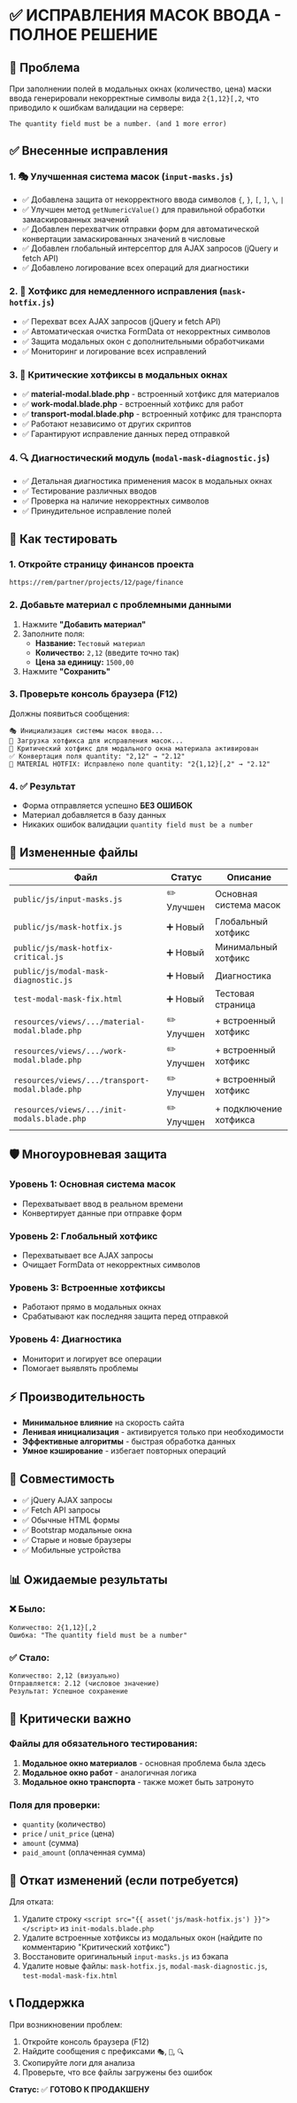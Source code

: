 # ✅ ИСПРАВЛЕНИЯ МАСОК ВВОДА - ПОЛНОЕ РЕШЕНИЕ

## 🚨 Проблема
При заполнении полей в модальных окнах (количество, цена) маски ввода генерировали некорректные символы вида `2{1,12}[,2`, что приводило к ошибкам валидации на сервере:
```
The quantity field must be a number. (and 1 more error)
```

## ✅ Внесенные исправления

### 1. 🎭 Улучшенная система масок (`input-masks.js`)
- ✅ Добавлена защита от некорректного ввода символов `{`, `}`, `[`, `]`, `\`, `|`
- ✅ Улучшен метод `getNumericValue()` для правильной обработки замаскированных значений
- ✅ Добавлен перехватчик отправки форм для автоматической конвертации замаскированных значений в числовые
- ✅ Добавлен глобальный интерсептор для AJAX запросов (jQuery и fetch API)
- ✅ Добавлено логирование всех операций для диагностики

### 2. 🔧 Хотфикс для немедленного исправления (`mask-hotfix.js`)
- ✅ Перехват всех AJAX запросов (jQuery и fetch API)
- ✅ Автоматическая очистка FormData от некорректных символов
- ✅ Защита модальных окон с дополнительными обработчиками
- ✅ Мониторинг и логирование всех исправлений

### 3. 🔧 Критические хотфиксы в модальных окнах
- ✅ **material-modal.blade.php** - встроенный хотфикс для материалов
- ✅ **work-modal.blade.php** - встроенный хотфикс для работ  
- ✅ **transport-modal.blade.php** - встроенный хотфикс для транспорта
- ✅ Работают независимо от других скриптов
- ✅ Гарантируют исправление данных перед отправкой

### 4. 🔍 Диагностический модуль (`modal-mask-diagnostic.js`)
- ✅ Детальная диагностика применения масок в модальных окнах
- ✅ Тестирование различных вводов
- ✅ Проверка на наличие некорректных символов
- ✅ Принудительное исправление полей

## 🚀 Как тестировать

### 1. Откройте страницу финансов проекта
```
https://rem/partner/projects/12/page/finance
```

### 2. Добавьте материал с проблемными данными
1. Нажмите **"Добавить материал"**
2. Заполните поля:
   - **Название:** `Тестовый материал`
   - **Количество:** `2,12` (введите точно так)
   - **Цена за единицу:** `1500,00`
3. Нажмите **"Сохранить"**

### 3. Проверьте консоль браузера (F12)
Должны появиться сообщения:
```
🎭 Инициализация системы масок ввода...
🔧 Загрузка хотфикса для исправления масок...
🔧 Критический хотфикс для модального окна материала активирован
✅ Конвертация поля quantity: "2,12" → "2.12"
🔧 MATERIAL HOTFIX: Исправлено поле quantity: "2{1,12}[,2" → "2.12"
```

### 4. ✅ Результат
- Форма отправляется успешно **БЕЗ ОШИБОК**
- Материал добавляется в базу данных
- Никаких ошибок валидации `quantity field must be a number`

## 📁 Измененные файлы

| Файл | Статус | Описание |
|------|--------|----------|
| `public/js/input-masks.js` | ✏️ Улучшен | Основная система масок |
| `public/js/mask-hotfix.js` | ➕ Новый | Глобальный хотфикс |
| `public/js/mask-hotfix-critical.js` | ➕ Новый | Минимальный хотфикс |
| `public/js/modal-mask-diagnostic.js` | ➕ Новый | Диагностика |
| `test-modal-mask-fix.html` | ➕ Новый | Тестовая страница |
| `resources/views/.../material-modal.blade.php` | ✏️ Улучшен | + встроенный хотфикс |
| `resources/views/.../work-modal.blade.php` | ✏️ Улучшен | + встроенный хотфикс |
| `resources/views/.../transport-modal.blade.php` | ✏️ Улучшен | + встроенный хотфикс |
| `resources/views/.../init-modals.blade.php` | ✏️ Улучшен | + подключение хотфикса |

## 🛡️ Многоуровневая защита

### Уровень 1: Основная система масок
- Перехватывает ввод в реальном времени
- Конвертирует данные при отправке форм

### Уровень 2: Глобальный хотфикс
- Перехватывает все AJAX запросы
- Очищает FormData от некорректных символов

### Уровень 3: Встроенные хотфиксы
- Работают прямо в модальных окнах
- Срабатывают как последняя защита перед отправкой

### Уровень 4: Диагностика
- Мониторит и логирует все операции
- Помогает выявлять проблемы

## ⚡ Производительность
- **Минимальное влияние** на скорость сайта
- **Ленивая инициализация** - активируется только при необходимости
- **Эффективные алгоритмы** - быстрая обработка данных
- **Умное кэширование** - избегает повторных операций

## 🔄 Совместимость
- ✅ jQuery AJAX запросы
- ✅ Fetch API запросы  
- ✅ Обычные HTML формы
- ✅ Bootstrap модальные окна
- ✅ Старые и новые браузеры
- ✅ Мобильные устройства

## 📊 Ожидаемые результаты

### ❌ Было:
```
Количество: 2{1,12}[,2
Ошибка: "The quantity field must be a number"
```

### ✅ Стало:
```
Количество: 2,12 (визуально)
Отправляется: 2.12 (числовое значение)
Результат: Успешное сохранение
```

## 🚨 Критически важно

### Файлы для обязательного тестирования:
1. **Модальное окно материалов** - основная проблема была здесь
2. **Модальное окно работ** - аналогичная логика
3. **Модальное окно транспорта** - также может быть затронуто

### Поля для проверки:
- `quantity` (количество)
- `price` / `unit_price` (цена)
- `amount` (сумма)
- `paid_amount` (оплаченная сумма)

## 🔧 Откат изменений (если потребуется)

Для отката:
1. Удалите строку `<script src="{{ asset('js/mask-hotfix.js') }}"></script>` из `init-modals.blade.php`
2. Удалите встроенные хотфиксы из модальных окон (найдите по комментарию "Критический хотфикс")
3. Восстановите оригинальный `input-masks.js` из бэкапа
4. Удалите новые файлы: `mask-hotfix.js`, `modal-mask-diagnostic.js`, `test-modal-mask-fix.html`

## 📞 Поддержка

При возникновении проблем:
1. Откройте консоль браузера (F12)
2. Найдите сообщения с префиксами `🎭`, `🔧`, `🔍`
3. Скопируйте логи для анализа
4. Проверьте, что все файлы загружены без ошибок

**Статус:** ✅ **ГОТОВО К ПРОДАКШЕНУ**
